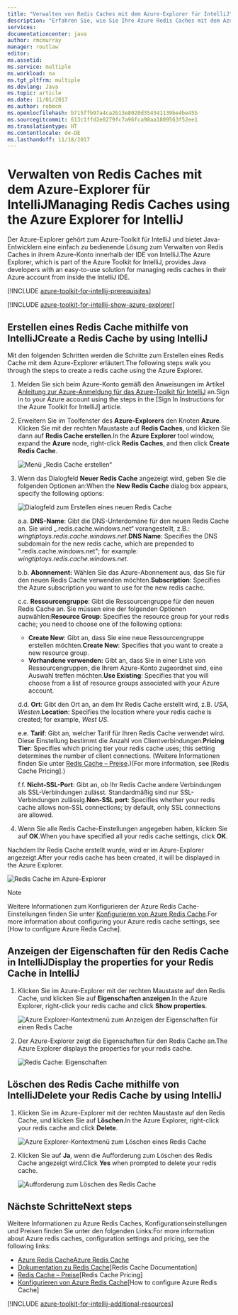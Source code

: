 ```yaml
---
title: "Verwalten von Redis Caches mit dem Azure-Explorer für IntelliJ"
description: "Erfahren Sie, wie Sie Ihre Azure Redis Caches mit dem Azure-Explorer für IntelliJ verwalten."
services: 
documentationcenter: java
author: rmcmurray
manager: routlaw
editor: 
ms.assetid: 
ms.service: multiple
ms.workload: na
ms.tgt_pltfrm: multiple
ms.devlang: Java
ms.topic: article
ms.date: 11/01/2017
ms.author: robmcm
ms.openlocfilehash: b715ffb97a4ca2b13e8020d354341139be4be45b
ms.sourcegitcommit: 613c1ffd2e0279fc7a96fca98aa1809563f52ee1
ms.translationtype: HT
ms.contentlocale: de-DE
ms.lasthandoff: 11/18/2017
---
```

# <a name="managing-redis-caches-using-the-azure-explorer-for-intellij"></a><span data-ttu-id="d27c5-103">Verwalten von Redis Caches mit dem Azure-Explorer für IntelliJ</span><span class="sxs-lookup"><span data-stu-id="d27c5-103">Managing Redis Caches using the Azure Explorer for IntelliJ</span></span>

<span data-ttu-id="d27c5-104">Der Azure-Explorer gehört zum Azure-Toolkit für IntelliJ und bietet Java-Entwicklern eine einfach zu bedienende Lösung zum Verwalten von Redis Caches in ihrem Azure-Konto innerhalb der IDE von IntelliJ.</span><span class="sxs-lookup"><span data-stu-id="d27c5-104">The Azure Explorer, which is part of the Azure Toolkit for IntelliJ, provides Java developers with an easy-to-use solution for managing redis caches in their Azure account from inside the IntelliJ IDE.</span></span>

[!INCLUDE [azure-toolkit-for-intellij-prerequisites](../includes/azure-toolkit-for-intellij-prerequisites.md)]

[!INCLUDE [azure-toolkit-for-intellij-show-azure-explorer](../includes/azure-toolkit-for-intellij-show-azure-explorer.md)]

## <a name="create-a-redis-cache-by-using-intellij"></a><span data-ttu-id="d27c5-105">Erstellen eines Redis Cache mithilfe von IntelliJ</span><span class="sxs-lookup"><span data-stu-id="d27c5-105">Create a Redis Cache by using IntelliJ</span></span>

<span data-ttu-id="d27c5-106">Mit den folgenden Schritten werden die Schritte zum Erstellen eines Redis Cache mit dem Azure-Explorer erläutert.</span><span class="sxs-lookup"><span data-stu-id="d27c5-106">The following steps walk you through the steps to create a redis cache using the Azure Explorer.</span></span>

1. <span data-ttu-id="d27c5-107">Melden Sie sich beim Azure-Konto gemäß den Anweisungen im Artikel [Anleitung zur Azure-Anmeldung für das Azure-Toolkit für IntelliJ] an.</span><span class="sxs-lookup"><span data-stu-id="d27c5-107">Sign in to your Azure account using the steps in the [Sign In Instructions for the Azure Toolkit for IntelliJ] article.</span></span>

1. <span data-ttu-id="d27c5-108">Erweitern Sie im Toolfenster des **Azure-Explorers** den Knoten **Azure**. Klicken Sie mit der rechten Maustaste auf **Redis Caches**, und klicken Sie dann auf **Redis Cache erstellen**.</span><span class="sxs-lookup"><span data-stu-id="d27c5-108">In the **Azure Explorer** tool window, expand the **Azure** node, right-click **Redis Caches**, and then click **Create Redis Cache**.</span></span>

   ![Menü „Redis Cache erstellen“][CR01]

1. <span data-ttu-id="d27c5-110">Wenn das Dialogfeld **Neuer Redis Cache** angezeigt wird, geben Sie die folgenden Optionen an:</span><span class="sxs-lookup"><span data-stu-id="d27c5-110">When the **New Redis Cache** dialog box appears, specify the following options:</span></span>

   ![Dialogfeld zum Erstellen eines neuen Redis Cache][CR02]

   <span data-ttu-id="d27c5-112">a.</span><span class="sxs-lookup"><span data-stu-id="d27c5-112">a.</span></span> <span data-ttu-id="d27c5-113">**DNS-Name**: Gibt die DNS-Unterdomäne für den neuen Redis Cache an. Sie wird „.redis.cache.windows.net“ vorangestellt, z.B.: *wingtiptoys.redis.cache.windows.net*.</span><span class="sxs-lookup"><span data-stu-id="d27c5-113">**DNS Name**: Specifies the DNS subdomain for the new redis cache, which are prepended to ".redis.cache.windows.net"; for example: *wingtiptoys.redis.cache.windows.net*.</span></span>

   <span data-ttu-id="d27c5-114">b.</span><span class="sxs-lookup"><span data-stu-id="d27c5-114">b.</span></span> <span data-ttu-id="d27c5-115">**Abonnement:** Wählen Sie das Azure-Abonnement aus, das Sie für den neuen Redis Cache verwenden möchten.</span><span class="sxs-lookup"><span data-stu-id="d27c5-115">**Subscription**: Specifies the Azure subscription you want to use for the new redis cache.</span></span>

   <span data-ttu-id="d27c5-116">c.</span><span class="sxs-lookup"><span data-stu-id="d27c5-116">c.</span></span> <span data-ttu-id="d27c5-117">**Ressourcengruppe**: Gibt die Ressourcengruppe für den neuen Redis Cache an. Sie müssen eine der folgenden Optionen auswählen:</span><span class="sxs-lookup"><span data-stu-id="d27c5-117">**Resource Group**: Specifies the resource group for your redis cache; you need to choose one of the following options:</span></span> 
      * <span data-ttu-id="d27c5-118">**Create New**: Gibt an, dass Sie eine neue Ressourcengruppe erstellen möchten.</span><span class="sxs-lookup"><span data-stu-id="d27c5-118">**Create New**: Specifies that you want to create a new resource group.</span></span> 
      * <span data-ttu-id="d27c5-119">**Vorhandene verwenden:** Gibt an, dass Sie in einer Liste von Ressourcengruppen, die Ihrem Azure-Konto zugeordnet sind, eine Auswahl treffen möchten.</span><span class="sxs-lookup"><span data-stu-id="d27c5-119">**Use Existing**: Specifies that you will choose from a list of resource groups associated with your Azure account.</span></span> 

   <span data-ttu-id="d27c5-120">d.</span><span class="sxs-lookup"><span data-stu-id="d27c5-120">d.</span></span> <span data-ttu-id="d27c5-121">**Ort**: Gibt den Ort an, an dem Ihr Redis Cache erstellt wird, z.B. *USA, Westen*.</span><span class="sxs-lookup"><span data-stu-id="d27c5-121">**Location**: Specifies the location where your redis cache is created; for example, *West US*.</span></span>

   <span data-ttu-id="d27c5-122">e.</span><span class="sxs-lookup"><span data-stu-id="d27c5-122">e.</span></span> <span data-ttu-id="d27c5-123">**Tarif**: Gibt an, welcher Tarif für Ihren Redis Cache verwendet wird. Diese Einstellung bestimmt die Anzahl von Clientverbindungen.</span><span class="sxs-lookup"><span data-stu-id="d27c5-123">**Pricing Tier**: Specifies which pricing tier your redis cache uses; this setting determines the number of client connections.</span></span> <span data-ttu-id="d27c5-124">(Weitere Informationen finden Sie unter [Redis Cache – Preise].)</span><span class="sxs-lookup"><span data-stu-id="d27c5-124">(For more information, see [Redis Cache Pricing].)</span></span>

   <span data-ttu-id="d27c5-125">f.</span><span class="sxs-lookup"><span data-stu-id="d27c5-125">f.</span></span> <span data-ttu-id="d27c5-126">**Nicht-SSL-Port**: Gibt an, ob Ihr Redis Cache andere Verbindungen als SSL-Verbindungen zulässt. Standardmäßig sind nur SSL-Verbindungen zulässig.</span><span class="sxs-lookup"><span data-stu-id="d27c5-126">**Non-SSL port**: Specifies whether your redis cache allows non-SSL connections; by default, only SSL connections are allowed.</span></span>

1. <span data-ttu-id="d27c5-127">Wenn Sie alle Redis Cache-Einstellungen angegeben haben, klicken Sie auf **OK**.</span><span class="sxs-lookup"><span data-stu-id="d27c5-127">When you have specified all your redis cache settings, click **OK**.</span></span>

<span data-ttu-id="d27c5-128">Nachdem Ihr Redis Cache erstellt wurde, wird er im Azure-Explorer angezeigt.</span><span class="sxs-lookup"><span data-stu-id="d27c5-128">After your redis cache has been created, it will be displayed in the Azure Explorer.</span></span>

   ![Redis Cache im Azure-Explorer][CR03]

> [!NOTE]
>
> <span data-ttu-id="d27c5-130">Weitere Informationen zum Konfigurieren der Azure Redis Cache-Einstellungen finden Sie unter [Konfigurieren von Azure Redis Cache].</span><span class="sxs-lookup"><span data-stu-id="d27c5-130">For more information about configuring your Azure redis cache settings, see [How to configure Azure Redis Cache].</span></span>
>

## <a name="display-the-properties-for-your-redis-cache-in-intellij"></a><span data-ttu-id="d27c5-131">Anzeigen der Eigenschaften für den Redis Cache in IntelliJ</span><span class="sxs-lookup"><span data-stu-id="d27c5-131">Display the properties for your Redis Cache in IntelliJ</span></span>

1. <span data-ttu-id="d27c5-132">Klicken Sie im Azure-Explorer mit der rechten Maustaste auf den Redis Cache, und klicken Sie auf **Eigenschaften anzeigen**.</span><span class="sxs-lookup"><span data-stu-id="d27c5-132">In the Azure Explorer, right-click your redis cache and click **Show properties**.</span></span>

   ![Azure Explorer-Kontextmenü zum Anzeigen der Eigenschaften für einen Redis Cache][SP01]

1. <span data-ttu-id="d27c5-134">Der Azure-Explorer zeigt die Eigenschaften für den Redis Cache an.</span><span class="sxs-lookup"><span data-stu-id="d27c5-134">The Azure Explorer displays the properties for your redis cache.</span></span>

   ![Redis Cache: Eigenschaften][SP02]

## <a name="delete-your-redis-cache-by-using-intellij"></a><span data-ttu-id="d27c5-136">Löschen des Redis Cache mithilfe von IntelliJ</span><span class="sxs-lookup"><span data-stu-id="d27c5-136">Delete your Redis Cache by using IntelliJ</span></span>

1. <span data-ttu-id="d27c5-137">Klicken Sie im Azure-Explorer mit der rechten Maustaste auf den Redis Cache, und klicken Sie auf **Löschen**.</span><span class="sxs-lookup"><span data-stu-id="d27c5-137">In the Azure Explorer, right-click your redis cache and click **Delete**.</span></span>

   ![Azure Explorer-Kontextmenü zum Löschen eines Redis Cache][DE01]

1. <span data-ttu-id="d27c5-139">Klicken Sie auf **Ja**, wenn die Aufforderung zum Löschen des Redis Cache angezeigt wird.</span><span class="sxs-lookup"><span data-stu-id="d27c5-139">Click **Yes** when prompted to delete your redis cache.</span></span>

   ![Aufforderung zum Löschen des Redis Cache][DE02]

## <a name="next-steps"></a><span data-ttu-id="d27c5-141">Nächste Schritte</span><span class="sxs-lookup"><span data-stu-id="d27c5-141">Next steps</span></span>

<span data-ttu-id="d27c5-142">Weitere Informationen zu Azure Redis Caches, Konfigurationseinstellungen und Preisen finden Sie unter den folgenden Links:</span><span class="sxs-lookup"><span data-stu-id="d27c5-142">For more information about Azure redis caches, configuration settings and pricing, see the following links:</span></span>

* <span data-ttu-id="d27c5-143">[Azure Redis Cache]</span><span class="sxs-lookup"><span data-stu-id="d27c5-143">[Azure Redis Cache]</span></span>
* <span data-ttu-id="d27c5-144">[Dokumentation zu Redis Cache]</span><span class="sxs-lookup"><span data-stu-id="d27c5-144">[Redis Cache Documentation]</span></span>
* <span data-ttu-id="d27c5-145">[Redis Cache – Preise]</span><span class="sxs-lookup"><span data-stu-id="d27c5-145">[Redis Cache Pricing]</span></span>
* <span data-ttu-id="d27c5-146">[Konfigurieren von Azure Redis Cache]</span><span class="sxs-lookup"><span data-stu-id="d27c5-146">[How to configure Azure Redis Cache]</span></span>

[!INCLUDE [azure-toolkit-for-intellij-additional-resources](../includes/azure-toolkit-for-intellij-additional-resources.md)]

<!-- URL List -->

[Redis Cache – Preise]: https://azure.microsoft.com/pricing/details/cache/
[Azure Redis Cache]: https://azure.microsoft.com/services/cache/
[Dokumentation zu Redis Cache]: /azure/redis-cache
[Konfigurieren von Azure Redis Cache]: /azure/redis-cache/cache-configure
[Anleitung zur Azure-Anmeldung für das Azure-Toolkit für IntelliJ]: ./azure-toolkit-for-intellij-sign-in-instructions.md

<!-- IMG List -->

[CR01]: media/azure-toolkit-for-intellij-managing-redis-caches-using-azure-explorer/CR01.png
[CR02]: media/azure-toolkit-for-intellij-managing-redis-caches-using-azure-explorer/CR02.png
[CR03]: media/azure-toolkit-for-intellij-managing-redis-caches-using-azure-explorer/CR03.png

[SP01]: media/azure-toolkit-for-intellij-managing-redis-caches-using-azure-explorer/SP01.png
[SP02]: media/azure-toolkit-for-intellij-managing-redis-caches-using-azure-explorer/SP02.png

[DE01]: media/azure-toolkit-for-intellij-managing-redis-caches-using-azure-explorer/DE01.png
[DE02]: media/azure-toolkit-for-intellij-managing-redis-caches-using-azure-explorer/DE02.png
